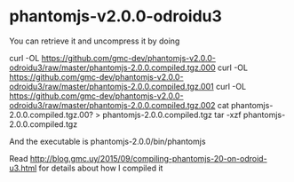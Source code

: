 # phantomjs-v2.0.0-odroidu3

You can retrieve it and uncompress it by doing

curl -OL https://github.com/gmc-dev/phantomjs-v2.0.0-odroidu3/raw/master/phantomjs-2.0.0.compiled.tgz.000
curl -OL https://github.com/gmc-dev/phantomjs-v2.0.0-odroidu3/raw/master/phantomjs-2.0.0.compiled.tgz.001
curl -OL https://github.com/gmc-dev/phantomjs-v2.0.0-odroidu3/raw/master/phantomjs-2.0.0.compiled.tgz.002
cat phantomjs-2.0.0.compiled.tgz.00? > phantomjs-2.0.0.compiled.tgz
tar -xzf phantomjs-2.0.0.compiled.tgz

And the executable is phantomjs-2.0.0/bin/phantomjs

Read http://blog.gmc.uy/2015/09/compiling-phantomjs-20-on-odroid-u3.html for details about how I compiled it
